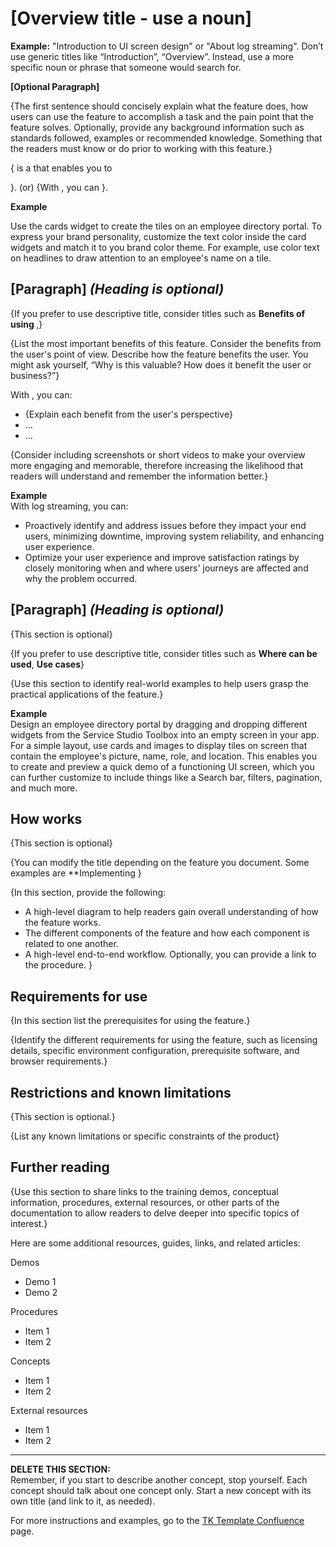 # [Overview title - use a noun] 

**Example:** "Introduction to UI screen design" or "About log streaming". Don’t use generic titles like “Introduction”, “Overview”. Instead, use a more specific noun or phrase that someone would search for.

**[Optional Paragraph]**   

{The first sentence should concisely explain what the feature does, how users can use the feature to accomplish a task and the pain point that the feature solves.  Optionally, provide any background information such as standards followed, examples or recommended knowledge. Something that the readers must know or do prior to working with this feature.}

{<Feature name> is a <core function of the feature> that enables you to <main use case>}.
(or)
{With <feature name>, you can <describe what the user can do with this new capability and how it helps them solve their pain point>}.

**Example**  

Use the cards widget to create the tiles on an employee directory portal. To express your brand personality, customize the text color inside the card widgets and match it to you brand color theme. For example, use color text on headlines to draw attention to an employee's name on a tile. 

## [Paragraph] *(Heading is optional)*  

{If you prefer to use descriptive title, consider titles such as **Benefits of using <feature name>**,}

{List the most important benefits of this feature. Consider the benefits from the user's point of view. Describe how the feature benefits the user. You might ask yourself, “Why is this valuable? How does it benefit the user or business?”}

With <feature name>, you can:
* {Explain each benefit from the user's perspective}
* ...
* ...

{Consider including screenshots or short videos to make your overview more engaging and memorable, therefore increasing the likelihood that readers will understand and remember the information better.}

**Example**  
With log streaming, you can:
* Proactively identify and address issues before they impact your end users, minimizing downtime, improving system reliability, and enhancing user experience.
* Optimize your user experience and improve satisfaction ratings by closely monitoring when and where users' journeys are affected and why the problem occurred.

## [Paragraph] *(Heading is optional)* 

{This section is optional}

{If you prefer to use descriptive title, consider titles such as **Where <feature name> can be used**, **Use cases**}

{Use this section to identify real-world examples to help users grasp the practical applications of the feature.}

**Example**  
Design an employee directory portal by dragging and dropping different widgets from the Service Studio Toolbox into an empty screen in your app. For a simple layout, use cards and images to display tiles on screen that contain the employee's picture, name, role, and location. This enables you to create and preview a quick demo of a functioning UI screen, which you can further customize to include things like a Search bar, filters, pagination, and much more.

## How <feature name> works 

{This section is optional}

{You can modify the title depending on the feature you document. Some examples are **Implementing <feature name>}

{In this section, provide the following:
* A high-level diagram to help readers gain overall understanding of how the feature works.
* The different components of the feature and how each component is related to one another.
* A high-level end-to-end workflow. Optionally, you can provide a link to the procedure.
}

## Requirements for use

{In this section list the prerequisites for using the feature.}

{Identify the different requirements for using the feature, such as licensing details, specific environment configuration, prerequisite software, and browser requirements.}

## Restrictions and known limitations 

{This section is optional.}

{List any known limitations or specific constraints of the product}

## Further reading

{Use this section to share links to the training demos, conceptual information, procedures, external resources, or other parts of the documentation to allow readers to delve deeper into specific topics of interest.}

Here are some additional resources, guides, links, and related articles:

Demos
* Demo 1
* Demo 2

Procedures 
* Item 1
* Item 2

Concepts
* Item 1
* Item 2

External resources
* Item 1
* Item 2

_______________________________________________________________________________________________________________________________  
**DELETE THIS SECTION:**  
Remember, if you start to describe another concept, stop yourself. Each concept should talk about one concept only.
Start a new concept with its own title (and link to it, as needed). 

For more instructions and examples, go to the [TK Template Confluence](https://outsystemsrd.atlassian.net/wiki/spaces/TK/pages/2488336658/Technical+Knowledge+Templates#Concept) page.
